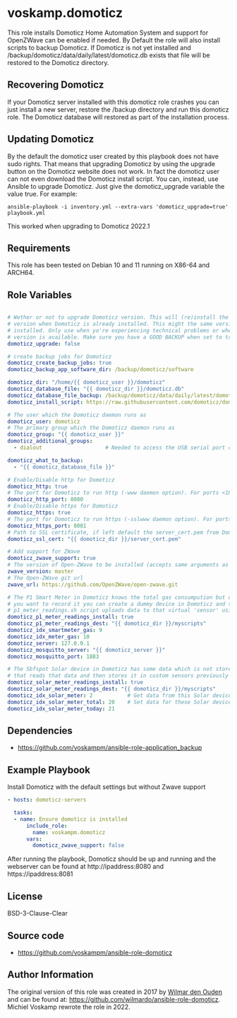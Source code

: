 # voskamp.domoticz
This role installs Domoticz Home Automation System and support for OpenZWave can be enabled if needed. By Default the role will also install scripts to backup Domoticz. If Domoticz is not yet installed and /backup/domoticz/data/daily/latest/domoticz.db exists that file will be restored to the Domoticz directory.

## Recovering Domoticz
If your Domoticz server installed with this domoticz role crashes you can just install a new server, restore the /backup directory and run this domoticz role. The Domoticz database will restored as part of the installation process.

## Updating Domoticz
By the default the domoticz user created by this playbook does not have sudo rights. That means that upgrading Domoticz by using the upgrade button on the Domoticz website does not work. In fact the domoticz user can not even download the Domoticz install script. You can, instead, use Ansible to upgrade Domoticz. Just give the domoticz_upgrade variable the value true. For example:

```ansible-playbook -i inventory.yml --extra-vars 'domoticz_upgrade=true' playbook.yml```

This worked when upgrading to Domoticz 2022.1

## Requirements
This role has been tested on Debian 10 and 11 running on X86-64 and ARCH64.

## Role Variables
```yaml

# Wether or not to upgrade Domoticz version. This will (re)install the latest Domoticz
# version when Domoticz is already installed. This might the same version as is already
# installed. Only use when yo're experiencing technical problems or when a new Domoticz 
# version is available. Make sure you have a GOOD BACKUP when set to true.
domoticz_upgrade: false

# create backup jobs for Domoticz
domoticz_create_backup_jobs: true
domoticz_backup_app_software_dir: /backup/domoticz/software

domoticz_dir: "/home/{{ domoticz_user }}/domoticz"
domoticz_database_file: "{{ domoticz_dir }}/domoticz.db"
domoticz_database_file_backup: /backup/domoticz/data/daily/latest/domoticz.db
domoticz_install_script: https://raw.githubusercontent.com/domoticz/domoticz/master/scripts/install.sh

# The user which the Domoticz daemon runs as
domoticz_user: domoticz
# The primary group which the Domoticz daemon runs as
domoticz_group: "{{ domoticz_user }}"
domoticz_additional_groups:
  - dialout                    # Needed to access the USB serial port connected to the P1 Smart Meter

domoticz_what_to_backup:
  - "{{ domoticz_database_file }}"

# Enable/Disable http for Domoticz
domoticz_http: true
# The port for Domoticz to run http (-www daemon option). For ports <1024 root privileges are required, better to setup a reverse proxy with for example Nginx
domoticz_http_port: 8080
# Enable/Disable https for Domoticz
domoticz_https: true
# The port for Domoticz to run https (-sslwww daemon option). For ports <1024 root privileges are required, better to setup a reverse proxy with for example Nginx
domoticz_https_port: 8081
# Path to SSL certificate, if left default the server_cert.pem from Domoticz will be used (-sslcert daemon option)
domoticz_ssl_cert: "{{ domoticz_dir }}/server_cert.pem"

# Add support for ZWave
domoticz_zwave_support: true
# The version of Open-ZWave to be installed (accepts same arguments as version parameter of git module)
zwave_version: master
# The Open-ZWave git url
zwave_url: https://github.com/OpenZWave/open-zwave.git

# The P1 Smart Meter in Domoticz knows the total gas consumpution but does not record it for later usage. If 
# you want to record it you can create a dummy device in Domoticz and then create a virtual 'sensor'. The
# p1_meter_readings.sh script uploads data to that virtual 'sensor' using Mosquitto.
domoticz_p1_meter_readings_install: true
domoticz_p1_meter_readings_dest: "{{ domoticz_dir }}/myscripts"
domoticz_idx_smartmeter_gas: 9
domoticz_idx_meter_gas: 10
domoticz_server: 127.0.0.1
domoticz_mosquitto_server: "{{ domoticz_server }}"
domoticz_mosquitto_port: 1883

# The Sbfspot Solar device in Domoticz has some data which is not stored in the Domoticz database. We created a script 
# that reads that data and then stores it in custom sensors previously created in Domoticz (Not yet as part of this role). The value of # the *idx* parameters will probably be different for your Domoticz server!
domoticz_solar_meter_readings_install: true
domoticz_solar_meter_readings_dest: "{{ domoticz_dir }}/myscripts"
domoticz_idx_solar_meter: 2           # Get data from this Solar device
domoticz_idx_solar_meter_total: 20    # Set data for these Solar devices
domoticz_idx_solar_meter_today: 21
```

## Dependencies
* https://github.com/voskampm/ansible-role-application_backup

## Example Playbook
Install Domoticz with the default settings but without Zwave support
```yaml
- hosts: domoticz-servers

  tasks:
  - name: Ensure domoticz is installed
      include_role:
        name: voskampm.domoticz
      vars:
        domoticz_zwave_support: false
```
After running the playbook, Domoticz should be up and running and the webserver can be found at http://ipaddress:8080 and https://ipaddress:8081

## License
BSD-3-Clause-Clear

## Source code
* https://github.com/voskampm/ansible-role-domoticz

## Author Information
The original version of this role was created in 2017 by [Wilmar den Ouden](https://wilmardenouden.nl) and can be found at: https://github.com/wilmardo/ansible-role-domoticz. Michiel Voskamp rewrote the role in 2022.
